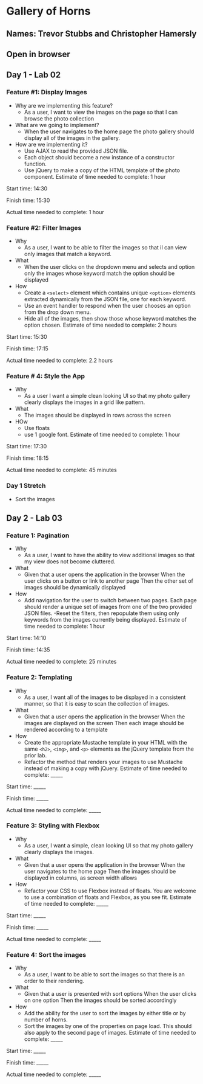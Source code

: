 # Gallery of Horns

## Names: Trevor Stubbs and Christopher Hamersly

## Open in browser

## Day 1 - Lab 02
### Feature #1: Display Images
- Why are we implementing this feature?
    - As a user, I want to view the images on the page so that I can browse the photo collection
- What are we going to implement?
    - When the user navigates to the home page the photo gallery should display all of the images in the gallery.
- How are we implementing it?
    - Use AJAX to read the provided JSON file.
    - Each object should become a new instance of a constructor function.
    - Use jQuery to make a copy of the HTML template of the photo component. 
Estimate of time needed to complete: 1 hour

Start time: 14:30

Finish time: 15:30

Actual time needed to complete: 1 hour
### Feature #2: Filter Images
- Why
    - As a user, I want to be able to filter the images so that iI can view only images that match a keyword.
- What
    - When the user clicks on the dropdown menu and selects and option only the images whose keyword match the option should be displayed
- How
    - Create a `<select>` element which contains unique `<option>` elements extracted dynamically from the JSON file, one for each keyword.
    - Use an event handler to respond when the user chooses an option from the drop down menu.
    - Hide all of the images, then show those whose keyword matches the option chosen.
Estimate of time needed to complete: 2 hours

Start time: 15:30

Finish time: 17:15

Actual time needed to complete: 2.2 hours
### Feature # 4: Style the App
- Why
    - As a user I want a simple clean looking UI so that my photo gallery clearly displays the images in a grid like pattern.
- What  
    - The images should be displayed in rows across the screen
- HOw
    - Use floats
    - use 1 google font.
Estimate of time needed to complete: 1 hour

Start time: 17:30

Finish time: 18:15

Actual time needed to complete: 45 minutes
### Day 1 Stretch
- Sort the images

## Day 2 - Lab 03
### Feature 1: Pagination
- Why
    - As a user, I want to have the ability to view additional images so that my view does not become cluttered.
- What
    - Given that a user opens the application in the browser When the user clicks on a button or link to another page Then the other set of images should be dynamically displayed
- How
    - Add navigation for the user to switch between two pages. Each page should render a unique set of images from one of the two provided JSON files.
    -Reset the filters, then repopulate them using only keywords from the images currently being displayed.
Estimate of time needed to complete: 1 hour

Start time: 14:10

Finish time: 14:35

Actual time needed to complete: 25 minutes

### Feature 2: Templating
- Why 
    - As a user, I want all of the images to be displayed in a consistent manner, so that it is easy to scan the collection of images.
- What 
    - Given that a user opens the application in the browser When the images are displayed on the screen Then each image should be rendered according to a template
- How
    - Create the appropriate Mustache template in your HTML with the same `<h2>`, `<img>`, and `<p>` elements as the jQuery template from the prior lab.
    - Refactor the method that renders your images to use Mustache instead of making a copy with jQuery.
Estimate of time needed to complete: _____

Start time: _____

Finish time: _____

Actual time needed to complete: _____
### Feature 3: Styling with Flexbox
- Why
    - As a user, I want a simple, clean looking UI so that my photo gallery clearly displays the images.
- What
    - Given that a user opens the application in the browser When the user navigates to the home page Then the images should be displayed in columns, as screen width allows
- How
    - Refactor your CSS to use Flexbox instead of floats. You are welcome to use a combination of floats and Flexbox, as you see fit.
Estimate of time needed to complete: _____

Start time: _____

Finish time: _____

Actual time needed to complete: _____
### Feature 4: Sort the images
- Why
    - As a user, I want to be able to sort the images so that there is an order to their rendering.
- What 
    - Given that a user is presented with sort options When the user clicks on one option Then the images should be sorted accordingly
- How
    - Add the ability for the user to sort the images by either title or by number of horns.
    - Sort the images by one of the properties on page load. This should also apply to the second page of images.
Estimate of time needed to complete: _____

Start time: _____

Finish time: _____

Actual time needed to complete: _____
